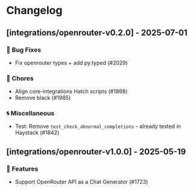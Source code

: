 # Changelog

## [integrations/openrouter-v0.2.0] - 2025-07-01

### 🐛 Bug Fixes

- Fix openrouter types + add py.typed (#2029)


### 🧹 Chores

- Align core-integrations Hatch scripts (#1898)
- Remove black (#1985)

### 🌀 Miscellaneous

- Test: Remove `test_check_abnormal_completions` - already tested in Haystack (#1842)

## [integrations/openrouter-v1.0.0] - 2025-05-19

### 🚀 Features

- Support OpenRouter API as a Chat Generator (#1723)

<!-- generated by git-cliff -->
